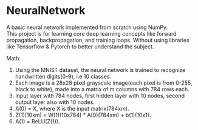 # NeuralNetwork

A basic neural network implemented from scratch using NumPy.  
This project is for learning core deep learning concepts like forward propagation, backpropagation, and training loops.
Without using libraries like Tensorflow & Pytorch to better understand the subject.

Math:
1. Using the MNIST dataset, the neural network is trained to recognize handwritten digits(0-9), i.e 10 classes.
2. Each image is a 28x28 pixel grayscale image(each pixel is from 0-255, black to white), made into a matrix of m columns with 784 rows each.
3. Input layer with 784 nodes, first hidden layer with 10 nodes, second output layer also with 10 nodes.
4. A(0) = X, where X is the input matrix(784xm).
5. Z(1)(10xm) = W(1)(10x784) * A(0)(784xm) + b(1)(10x1).
6. A(1) = ReLU(Z(1)).
